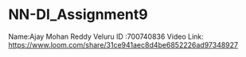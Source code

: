 # NN-Dl_Assignment9
Name:Ajay Mohan Reddy Veluru
ID  :700740836
Video Link: https://www.loom.com/share/31ce941aec8d4be6852226ad97348927

